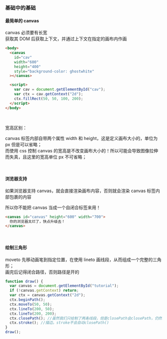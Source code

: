### 基础中的基础

#### 最简单的 canvas

canvas 必须要有长宽  
获取其 DOM 后获取上下文，并通过上下文在指定的画布内作画

```html
<body>
  <canvas
    id="cav"
    width="600"
    height="400"
    style="background-color: ghostwhite"
  ></canvas>

  <script>
    var cav = document.getElementById("cav");
    var ctx = cav.getContext("2d");
    ctx.fillRect(50, 50, 100, 200);
  </script>
</body>
```

<br>

宽高区别：

canvas 标签内部自带两个属性 width 和 height，这是定义画布大小的，单位为 px 但是可以省略；  
而使用 css 控制 canvas 的宽高是不改变画布大小的！所以可能会导致图像拉伸而失真，且这里的宽高单位 px 不可省略；

<br>

#### 浏览器支持

如果浏览器支持 canvas，就会直接渲染画布内容，否则就会渲染 canvas 标签内部包裹的内容

所以你不能把 canvas 当成一个自闭合标签来用！

```html
<canvas id="canvas" height="600" width="700">
  你的浏览器太烂了，快点升级去！
</canvas>
```

<br>

#### 绘制三角形

moveto 先移动画笔到指定位置，在使用 lineto 画线段，从而组成一个完整的三角形；  
画完后记得闭合路径，否则路径是开的

```js
function draw() {
  var canvas = document.getElementById("tutorial");
  if (!canvas.getContext) return;
  var ctx = canvas.getContext("2d");
  ctx.beginPath();
  ctx.moveTo(50, 50);
  ctx.lineTo(200, 50);
  ctx.lineTo(200, 200);
  ctx.closePath(); //虽然我们只绘制了两条线段，但是closePath会closePath，仍然是一个3角形
  ctx.stroke(); //描边。stroke不会自动closePath()
}
draw();
```

<br>

####
